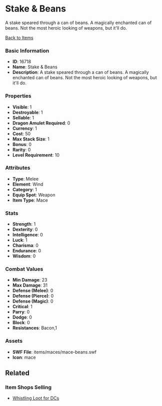 # Stake & Beans

A stake speared through a can of beans. A magically enchanted can of beans. Not the most heroic looking of weapons, but it'll do.

[Back to Items](../items.md)

### Basic Information

- **ID**: 16718
- **Name**: Stake &amp; Beans
- **Description**: A stake speared through a can of beans. A magically enchanted can of beans. Not the most heroic looking of weapons, but it&#039;ll do.

### Properties

- **Visible**: 1
- **Destroyable**: 1
- **Sellable**: 1
- **Dragon Amulet Required**: 0
- **Currency**: 1
- **Cost**: 50
- **Max Stack Size**: 1
- **Bonus**: 0
- **Rarity**: 0
- **Level Requirement**: 10

### Attributes

- **Type**: Melee
- **Element**: Wind
- **Category**: 1
- **Equip Spot**: Weapon
- **Item Type**: Mace

### Stats

- **Strength**: 1
- **Dexterity**: 0
- **Intelligence**: 0
- **Luck**: 1
- **Charisma**: 0
- **Endurance**: 0
- **Wisdom**: 0

### Combat Values

- **Min Damage**: 23
- **Max Damage**: 31
- **Defense (Melee)**: 0
- **Defense (Pierce)**: 0
- **Defense (Magic)**: 0
- **Critical**: 1
- **Parry**: 0
- **Dodge**: 0
- **Block**: 0
- **Resistances**: Bacon,1

### Assets

- **SWF File**: items/maces/mace-beans.swf
- **Icon**: mace

## Related

### Item Shops Selling

- [Whistling Loot for DCs](../item-shops/531-whistling-loot-for-dcs.md)

